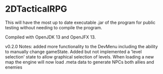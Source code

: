 # 2DTacticalRPG
This will have the most up to date executable .jar of the program for public testing without needing to compile the program. 

Compiled with OpenJDK 13 and OpenJFX 13.

v0.2.0 Notes: added more functionality to the DevMenu including the ability to manually change gameState. 
	Added but not implemented a 'level selection' state to allow graphical selection of levels.
	When loading a new map the engine will now load .meta data to generate NPCs both allies and enemies
